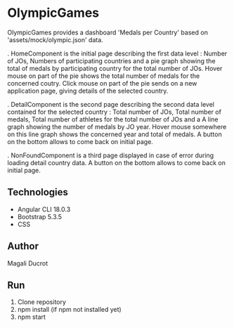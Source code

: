 # OlympicGames
  OlympicGames provides a dashboard 'Medals per Country' based on 'assets/mock/olympic.json' data.
 
  . HomeComponent is the initial page describing the first data level : Number of JOs, Numbers of participating countries and a pie graph showing the total of medals by participating country for the  total number of JOs.
  Hover mouse on part of the pie shows the total number of medals for the concerned coutry.
  Click mouse on part of the pie sends on a new application page, giving details of the selected country.

  . DetailComponent is the second page describing the second data level contained for the selected country : Total number of JOs, Total number of medals, Total number of athletes for the total number of JOs and a A line graph showing the number of medals by JO year. Hover mouse somewhere on this line graph shows the concerned year and total of medals. 
  A button on the bottom allows to come back on initial page.

  . NonFoundComponent is a third page displayed in case of error during loading detail country data.
  A button on the bottom allows to come back on initial page.

## Technologies
- Angular CLI 18.0.3
- Bootstrap 5.3.5
- CSS

## Author
Magali Ducrot

## Run
1. Clone repository
2. npm install (if npm not installed yet)
3. npm start